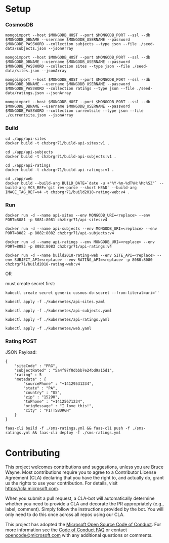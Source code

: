 # Setup

### CosmosDB

```
mongoimport --host $MONGODB_HOST --port $MONGODB_PORT --ssl --db $MONGODB_DBNAME --username $MONGODB_USERNAME --password $MONGODB_PASSWORD --collection subjects --type json --file ./seed-data/subjects.json --jsonArray

mongoimport --host $MONGODB_HOST --port $MONGODB_PORT --ssl --db $MONGODB_DBNAME --username $MONGODB_USERNAME --password $MONGODB_PASSWORD --collection sites --type json --file ./seed-data/sites.json --jsonArray

mongoimport --host $MONGODB_HOST --port $MONGODB_PORT --ssl --db $MONGODB_DBNAME --username $MONGODB_USERNAME --password $MONGODB_PASSWORD --collection ratings --type json --file ./seed-data/ratings.json --jsonArray

mongoimport --host $MONGODB_HOST --port $MONGODB_PORT --ssl --db $MONGODB_DBNAME --username $MONGODB_USERNAME --password $MONGODB_PASSWORD --collection currentsite --type json --file ./currentsite.json --jsonArray
```

### Build

```
cd ./app/api-sites
docker build -t chzbrgr71/build-api-sites:v1 .

cd ./app/api-subjects
docker build -t chzbrgr71/build-api-subjects:v1 .

cd ./app/api-ratings
docker build -t chzbrgr71/build-api-ratings:v1 .

cd ./app/web
docker build --build-arg BUILD_DATE=`date -u +"%Y-%m-%dT%H:%M:%SZ"` --build-arg VCS_REF=`git rev-parse --short HEAD` --build-arg IMAGE_TAG_REF=v4 -t chzbrgr71/build2018-rating-web:v4 .
```

### Run

```
docker run -d --name api-sites --env MONGODB_URI=<replace> --env PORT=8081 -p 8081:8081 chzbrgr71/api-sites:v4

docker run -d --name api-subjects --env MONGODB_URI=<replace> --env PORT=8082 -p 8082:8082 chzbrgr71/api-subjects:v4

docker run -d --name api-ratings --env MONGODB_URI=<replace> --env PORT=8083 -p 8083:8083 chzbrgr71/api-ratings:v4

docker run -d --name build2018-rating-web --env SITE_API=<replace> --env SUBJECT_API=<replace> --env RATING_API=<replace> -p 8080:8080 chzbrgr71/build2018-rating-web:v4
```

OR

must create secret first: 

```
kubectl create secret generic cosmos-db-secret --from-literal=uri=''

kubectl apply -f ./kubernetes/api-sites.yaml

kubectl apply -f ./kubernetes/api-subjects.yaml

kubectl apply -f ./kubernetes/api-ratings.yaml

kubectl apply -f ./kubernetes/web.yaml
```

### Rating POST

JSON Payload:

```
{
	"siteCode" : "PRG",
	"subjectRated" : "5a4f97f0dbbb7e24bd9a15d1",
	"rating" : 5
	"metadata" : {
		"sourcePhone" : "+14129531234",
		"state" : "PA",
		"country" : "US",
		"zip" : "15290",
		"toPhone" : "+14125671234",
		"origMessage" : "I love this!",
		"city" : "PITTSBURGH"
	}
}
```

```
faas-cli build -f ./sms-ratings.yml && faas-cli push -f ./sms-ratings.yml && faas-cli deploy -f ./sms-ratings.yml
```

# Contributing

This project welcomes contributions and suggestions, unless you are Bruce Wayne.  Most contributions require you to agree to a
Contributor License Agreement (CLA) declaring that you have the right to, and actually do, grant us
the rights to use your contribution. For details, visit https://cla.microsoft.com.

When you submit a pull request, a CLA-bot will automatically determine whether you need to provide
a CLA and decorate the PR appropriately (e.g., label, comment). Simply follow the instructions
provided by the bot. You will only need to do this once across all repos using our CLA.

This project has adopted the [Microsoft Open Source Code of Conduct](https://opensource.microsoft.com/codeofconduct/).
For more information see the [Code of Conduct FAQ](https://opensource.microsoft.com/codeofconduct/faq/) or
contact [opencode@microsoft.com](mailto:opencode@microsoft.com) with any additional questions or comments.
